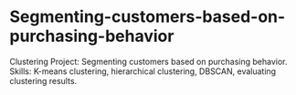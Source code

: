 # Segmenting-customers-based-on-purchasing-behavior
Clustering Project: Segmenting customers based on purchasing behavior. Skills: K-means clustering, hierarchical clustering, DBSCAN, evaluating clustering results.
